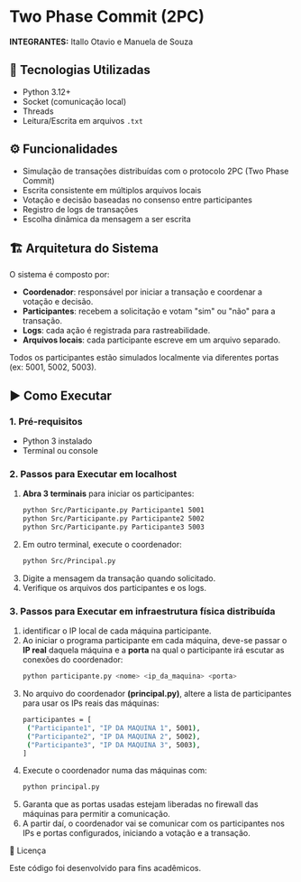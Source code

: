 # Two Phase Commit (2PC)

**INTEGRANTES:** Itallo Otavio e Manuela de Souza

## 📌 Tecnologias Utilizadas

- Python 3.12+
- Socket (comunicação local)
- Threads
- Leitura/Escrita em arquivos `.txt`

## ⚙️ Funcionalidades

- Simulação de transações distribuídas com o protocolo 2PC (Two Phase Commit)
- Escrita consistente em múltiplos arquivos locais
- Votação e decisão baseadas no consenso entre participantes
- Registro de logs de transações
- Escolha dinâmica da mensagem a ser escrita

## 🏗 Arquitetura do Sistema

O sistema é composto por:

- **Coordenador**: responsável por iniciar a transação e coordenar a votação e decisão.
- **Participantes**: recebem a solicitação e votam "sim" ou "não" para a transação.
- **Logs**: cada ação é registrada para rastreabilidade.
- **Arquivos locais**: cada participante escreve em um arquivo separado.

Todos os participantes estão simulados localmente via diferentes portas (ex: 5001, 5002, 5003).

## ▶️ Como Executar

### 1. Pré-requisitos

- Python 3 instalado
- Terminal ou console

### 2. Passos para Executar em localhost

1. **Abra 3 terminais** para iniciar os participantes:
   ```bash
   python Src/Participante.py Participante1 5001
   python Src/Participante.py Participante2 5002
   python Src/Participante.py Participante3 5003
2. Em outro terminal, execute o coordenador:
   ```bash   
   python Src/Principal.py
3. Digite a mensagem da transação quando solicitado.
4. Verifique os arquivos dos participantes e os logs.

### 3. Passos para Executar em infraestrutura física distribuída

1. identificar o IP local de cada máquina participante.
2. Ao iniciar o programa participante em cada máquina, deve-se passar o **IP real** daquela máquina e a **porta** na qual o participante irá escutar as conexões do coordenador:
   ```bash
   python participante.py <nome> <ip_da_maquina> <porta>
3. No arquivo do coordenador **(principal.py)**, altere a lista de participantes para usar os IPs reais das máquinas:
   ```bash
   participantes = [
    ("Participante1", "IP DA MAQUINA 1", 5001),
    ("Participante2", "IP DA MAQUINA 2", 5002),
    ("Participante3", "IP DA MAQUINA 3", 5003),
   ]
4. Execute o coordenador numa das máquinas com:
   ```bash
   python principal.py
5. Garanta que as portas usadas estejam liberadas no firewall das máquinas para permitir a comunicação.
6. A partir daí, o coordenador vai se comunicar com os participantes nos IPs e portas configurados, iniciando a votação e a transação.

📄 Licença

Este código foi desenvolvido para fins acadêmicos.
